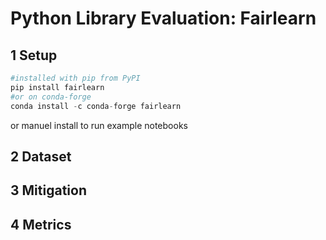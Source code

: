# Python Library Evaluation: Fairlearn



## 1 Setup
```python
#installed with pip from PyPI 
pip install fairlearn
#or on conda-forge
conda install -c conda-forge fairlearn
```
or manuel install to run example notebooks

## 2 Dataset

## 3 Mitigation

## 4 Metrics
